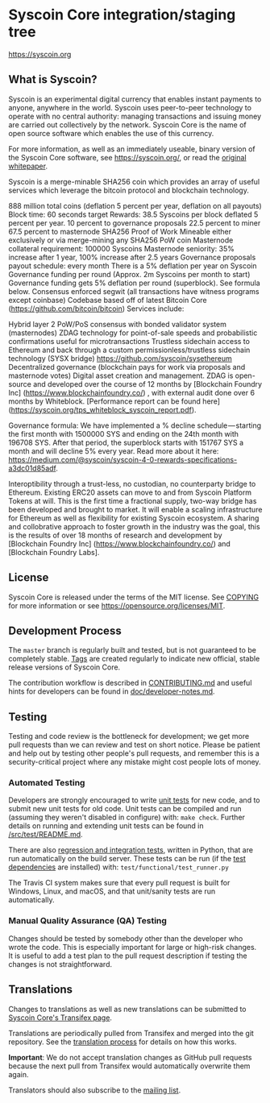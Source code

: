 Syscoin Core integration/staging tree
=====================================

https://syscoin.org

What is Syscoin?
----------------

Syscoin is an experimental digital currency that enables instant payments to anyone, anywhere in the world. Syscoin uses peer-to-peer technology to operate with no central authority: managing transactions and issuing money are carried out collectively by the network. Syscoin Core is the name of open source software which enables the use of this currency.

For more information, as well as an immediately useable, binary version of the Syscoin Core software, see https://syscoin.org/, or read the [original whitepaper](https://syscoin.org/zdag_syscoin_whitepaper.pdf).

Syscoin is a merge-minable SHA256 coin which provides an array of useful services which leverage the bitcoin protocol and blockchain technology.

888 million total coins (deflation 5 percent per year, deflation on all payouts) Block time: 60 seconds target Rewards: 38.5 Syscoins per block deflated 5 percent per year. 10 percent to governance proposals 22.5 percent to miner 67.5 percent to masternode SHA256 Proof of Work Mineable either exclusively or via merge-mining any SHA256 PoW coin Masternode collateral requirement: 100000 Syscoins Masternode seniority: 35% increase after 1 year, 100% increase after 2.5 years Governance proposals payout schedule: every month There is a 5% deflation per year on Syscoin Governance funding per round (Approx. 2m Syscoins per month to start) Governance funding gets 5% deflation per round (superblock). See formula below. Consensus enforced segwit (all transactions have witness programs except coinbase) Codebase based off of latest Bitcoin Core (https://github.com/bitcoin/bitcoin) Services include:

Hybrid layer 2 PoW/PoS consensus with bonded validator system (masternodes) ZDAG technology for point-of-sale speeds and probabilistic confirmations useful for microtransactions Trustless sidechain access to Ethereum and back through a custom permissionless/trustless sidechain technology (SYSX bridge) https://github.com/syscoin/sysethereum Decentralized governance (blockchain pays for work via proposals and masternode votes) Digital asset creation and management. ZDAG is open-source and developed over the course of 12 months by [Blockchain Foundry Inc] (https://www.blockchainfoundry.co/) , with external audit done over 6 months by Whiteblock. [Performance report can be found here] (https://syscoin.org/tps_whiteblock_syscoin_report.pdf).

Governance formula: We have implemented a % decline schedule — starting the first month with 1500000 SYS and ending on the 24th month with 196708 SYS. After that period, the superblock starts with 151767 SYS a month and will decline 5% every year. Read more about it here: https://medium.com/@syscoin/syscoin-4-0-rewards-specifications-a3dc01d85adf.

Interoptibility through a trust-less, no custodian, no counterparty bridge to Ethereum. Existing ERC20 assets can move to and from Syscoin Platform Tokens at will. This is the first time a fractional supply, two-way bridge has been developed and brought to market. It will enable a scaling infrastructure for Ethereum as well as flexibility for existing Syscoin ecosystem. A sharing and collobrative approach to foster growth in the industry was the goal, this is the results of over 18 months of research and development by [Blockchain Foundry Inc] (https://www.blockchainfoundry.co/) and [Blockchain Foundry Labs].

License
-------

Syscoin Core is released under the terms of the MIT license. See [COPYING](COPYING) for more
information or see https://opensource.org/licenses/MIT.

Development Process
-------------------

The `master` branch is regularly built and tested, but is not guaranteed to be
completely stable. [Tags](https://github.com/syscoin/syscoin/tags) are created
regularly to indicate new official, stable release versions of Syscoin Core.

The contribution workflow is described in [CONTRIBUTING.md](CONTRIBUTING.md)
and useful hints for developers can be found in [doc/developer-notes.md](doc/developer-notes.md).

Testing
-------

Testing and code review is the bottleneck for development; we get more pull
requests than we can review and test on short notice. Please be patient and help out by testing
other people's pull requests, and remember this is a security-critical project where any mistake might cost people
lots of money.

### Automated Testing

Developers are strongly encouraged to write [unit tests](src/test/README.md) for new code, and to
submit new unit tests for old code. Unit tests can be compiled and run
(assuming they weren't disabled in configure) with: `make check`. Further details on running
and extending unit tests can be found in [/src/test/README.md](/src/test/README.md).

There are also [regression and integration tests](/test), written
in Python, that are run automatically on the build server.
These tests can be run (if the [test dependencies](/test) are installed) with: `test/functional/test_runner.py`

The Travis CI system makes sure that every pull request is built for Windows, Linux, and macOS, and that unit/sanity tests are run automatically.

### Manual Quality Assurance (QA) Testing

Changes should be tested by somebody other than the developer who wrote the
code. This is especially important for large or high-risk changes. It is useful
to add a test plan to the pull request description if testing the changes is
not straightforward.

Translations
------------

Changes to translations as well as new translations can be submitted to
[Syscoin Core's Transifex page](https://www.transifex.com/syscoin/syscoin/).

Translations are periodically pulled from Transifex and merged into the git repository. See the
[translation process](doc/translation_process.md) for details on how this works.

**Important**: We do not accept translation changes as GitHub pull requests because the next
pull from Transifex would automatically overwrite them again.

Translators should also subscribe to the [mailing list](https://groups.google.com/forum/#!forum/syscoin-translators).
